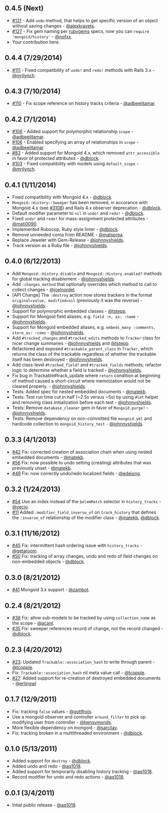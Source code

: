 0.4.5 (Next)
------------

* [#131](https://github.com/aq1018/mongoid-history/pull/131) - Add `undo` method, that helps to get specific version of an object without saving changes - [@alexkravets](https://github.com/alexkravets).
* [#127](https://github.com/aq1018/mongoid-history/pull/127) - Fix gem naming per [rubygems](http://guides.rubygems.org/name-your-gem/) specs, now you can `require 'mongoid/history'` - [@nofxx](https://github.com/nofxx).
* Your contribution here.

0.4.4 (7/29/2014)
-----------------

* [#111](https://github.com/aq1018/mongoid-history/pull/111) - Fixed compatibility of `undo!` and `redo!` methods with Rails 3.x - [@mrjlynch](https://github.com/mrjlynch).

0.4.3 (7/10/2014)
-----------------

* [#110](https://github.com/aq1018/mongoid-history/pull/110) - Fix scope reference on history tracks criteria -  [@adbeelitamar](https://github.com/adbeelitamar).

0.4.2 (7/1/2014)
----------------

* [#106](https://github.com/aq1018/mongoid-history/pull/106) - Added support for polymorphic relationship `scope` -  [@adbeelitamar](https://github.com/adbeelitamar).
* [#106](https://github.com/aq1018/mongoid-history/pull/106) - Enabled specifying an array of relationships in `scope` -  [@adbeelitamar](https://github.com/adbeelitamar).
* [#83](https://github.com/aq1018/mongoid-history/pull/83) - Added support for Mongoid 4.x, which removed `attr_accessible` in favor of protected attributes - [@dblock](https://github.com/dblock).
* [#103](https://github.com/aq1018/mongoid-history/pull/103) - Fixed compatibility with models using `default_scope` - [@mrjlynch](https://github.com/mrjlynch).

0.4.1 (1/11/2014)
-----------------

* Fixed compatibility with Mongoid 4.x - [@dblock](https://github.com/dblock).
* `Mongoid::History::Sweeper` has been removed, in accorance with Mongoid 4.x (see [#3108](https://github.com/mongoid/mongoid/issues/3108)) and Rails 4.x observer deprecation - [@dblock](https://github.com/dblock).
* Default modifier parameter to `nil` in `undo!` and `redo!` - [@dblock](https://github.com/dblock).
* Fixed `undo!` and `redo!` for mass-assignment protected attributes - [@mati0090](https://github.com/mati0090).
* Implemented Rubocop, Ruby style linter - [@dblock](https://github.com/dblock).
* Remove unneeded coma from README - [@matsprea](https://github.com/matsprea).
* Replace Jeweler with Gem-Release - [@johnnyshields](https://github.com/johnnyshields).
* Track version as a Ruby file - [@johnnyshields](https://github.com/johnnyshields).

0.4.0 (6/12/2013)
-----------------

* Add `Mongoid::History.disable` and `Mongoid::History.enabled?` methods for global tracking disablement - [@johnnyshields](https://github.com/johnnyshields).
* Add `:changes_method` that optionally overrides which method to call to collect changes - [@joelnordel](https://github.com/joelnordell).
* [API Change] The `:destroy` action now stores trackers in the format `original=value, modified=nil` (previously it was the reverse) - [@johnnyshields](https://github.com/johnnyshields).
* Support for polymorphic embedded classes - [@tstepp](https://github.com/tstepp).
* Support for Mongoid field aliases, e.g. `field :n, as: :name` - [@johnnyshields](https://github.com/johnnyshields).
* Support for Mongoid embedded aliases, e.g. `embeds_many :comments, store_as: :coms` - [@johnnyshields](https://github.com/johnnyshields).
* Add `#tracked_changes` and `#tracked_edits` methods to `Tracker` class for nicer change summaries - [@johnnyshields](https://github.com/johnnyshields) and [@tstepp](https://github.com/tstepp).
* Refactored and exposed `#trackable_parent_class` in `Tracker`, which returns the class of the trackable regardless of whether the trackable itself has been destroyed - [@johnnyshields](https://github.com/johnnyshields).
* Add class-level `#tracked_field?` and `#tracked_fields` methods; refactor logic to determine whether a field is tracked - [@johnnyshields](https://github.com/johnnyshields).
* Fix bug in Trackable#track_update where `return` condition at beginning of method caused a short-circuit where memoization would not be cleared properly. - [@johnnyshields](https://github.com/johnnyshields).
* Tests: Added spec for nested embedded documents - [@matekb](https://github.com/matekb).
* Tests: Test run time cut in half (~2.5s versus ~5s) by using `#let` helper and removing class initialization before each test - [@johnnyshields](https://github.com/johnnyshields).
* Tests: Remove `database_cleaner` gem in favor of `Mongoid.purge!` - [@johnnyshields](https://github.com/johnnyshields).
* Tests: Remove dependency on non-committed file `mongoid.yml` and hardcode collection to `mongoid_history_test` - [@johnnyshields](https://github.com/johnnyshields).

0.3.3 (4/1/2013)
----------------

* [#42](https://github.com/aq1018/mongoid-history/issues/42) Fix: corrected creation of association chain when using nested embedded documents - [@matekb](https://github.com/matekb).
* [#56](https://github.com/aq1018/mongoid-history/issues/56) Fix: now possible to undo setting (creating) attributes that was previously unset - [@matekb](https://github.com/matekb).
* [#49](https://github.com/aq1018/mongoid-history/issues/49) Fix: now correctly undo/redo localized fields - [@edejong](https://github.com/edejong).


0.3.2 (1/24/2013)
-----------------

* [#54](https://github.com/aq1018/mongoid-history/pull/54) Use an index instead of the `$elemMatch` selector in `history_tracks` - [@vecio](https://github.com/vecio).
* [#11](https://github.com/aq1018/mongoid-history/issues/11) Added `:modifier_field_inverse_of` on `track_history` that defines the `:inverse_of` relationship of the modifier class - [@matekb](https://github.com/matekb), [@dblock](https://github.com/dblock).

0.3.1 (11/16/2012)
------------------

* [#45](https://github.com/aq1018/mongoid-history/pull/45) Fix: intermittent hash ordering issue with `history_tracks` - [@getaroom](https://github.com/getaroom).
* [#50](https://github.com/aq1018/mongoid-history/pull/50) Fix: tracking of array changes, undo and redo of field changes on non-embedded objects - [@dblock](https://github.com/dblock).

0.3.0 (8/21/2012)
-----------------

* [#41](https://github.com/aq1018/mongoid-history/pull/41) Mongoid 3.x support - [@zambot](https://github.com/zambot).

0.2.4 (8/21/2012)
-----------------

* [#38](https://github.com/aq1018/mongoid-history/pull/38) Fix: allow sub-models to be tracked by using `collection_name` as the scope - [@acant](https://github.com/acant).
* [#35](https://github.com/aq1018/mongoid-history/pull/35) Fix: sweeper references record of change, not the record changed - [@dblock](https://github.com/dblock).

0.2.3 (4/20/2012)
-----------------

* [#23](https://github.com/aq1018/mongoid-history/pull/34): Updated `Trackable::association_hash` to write through parent - [@tcopple](https://github.com/tcopple).
* Fix: `Trackable::association_hash` nil meta value call - [@tcopple](https://github.com/tcopple).
* [#27](https://github.com/aq1018/mongoid-history/pull/27): Added support for re-creation of destroyed embedded documents - [@erlingwl](https://github.com/erlingwl)

0.1.7 (12/9/2011)
-----------------

* Fix: tracking `false` values - [@gottfrois](https://github.com/gottfrois).
* Use a mongoid observer and controller `around_filter` to pick up modifying user from controller - [@bensymonds](https://github.com/bensymonds).
* More flexible dependency on mongoid - [@sarcilav](https://github.com/sarcilav).
* Fix: tracking broken in a multithreaded environment - [@dblock](https://github.com/dblock).

0.1.0 (5/13/2011)
-----------------

* Added support for `destroy` - [@dblock](https://github.com/dblock).
* Added undo and redo - [@aq1018](https://github.com/aq1018).
* Added support for temporarily disabling history tracking - [@aq1018](https://github.com/aq1018).
* Record modifier for undo and redo actions - [@aq1018](https://github.com/aq1018).

0.0.1 (3/4/2011)
----------------

* Intial public release - [@aq1018](https://github.com/aq1018).
